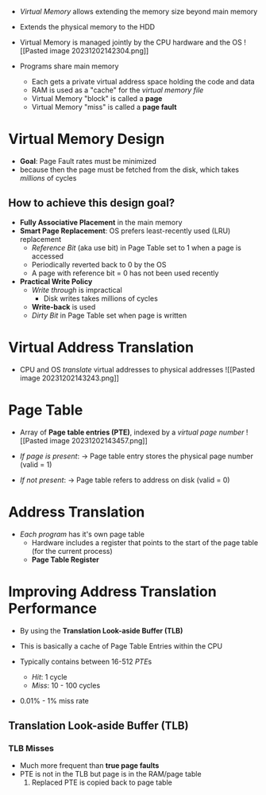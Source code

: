 - *Virtual Memory* allows extending the memory size beyond main memory
- Extends the physical memory to the HDD
- Virtual Memory is managed jointly by the CPU hardware and the OS
![[Pasted image 20231202142304.png]]

- Programs share main memory
	- Each gets a private virtual address space holding the code and data
	- RAM is used as a "cache" for the *virtual memory file*
	- Virtual Memory "block" is called a **page**
	- Virtual Memory "miss" is called a **page fault**

# Virtual Memory Design
- **Goal**: Page Fault rates must be minimized 
- because then the page must be fetched from the disk, which takes *millions* of cycles

## How to achieve this design goal?
- **Fully Associative Placement** in the main memory
- **Smart Page Replacement**: OS prefers least-recently used (LRU) replacement
	- *Reference Bit* (aka use bit) in Page Table set to 1 when a page is accessed
	- Periodically reverted back to 0 by the OS
	- A page with reference bit = 0 has not been used recently
- **Practical Write Policy**
	- *Write through* is impractical
		- Disk writes takes millions of cycles
	- **Write-back** is used
	- *Dirty Bit* in Page Table set when page is written

# Virtual Address Translation
- CPU and OS *translate* virtual addresses to physical addresses
![[Pasted image 20231202143243.png]]

# Page Table
- Array of **Page table entries (PTE)**, indexed by a *virtual page number*
![[Pasted image 20231202143457.png]]

- *If page is present*: -> Page table entry stores the physical page number (valid = 1)
- *If not present*: -> Page table refers to address on disk (valid = 0)

# Address Translation
- *Each program* has it's own page table
	- Hardware includes a register that points to the start of the page table (for the current process)
	- **Page Table Register**

# Improving Address Translation Performance
- By using the **Translation Look-aside Buffer (TLB)**

- This is basically a cache of Page Table Entries within the CPU
- Typically contains between 16-512 *PTE*s
	- *Hit*: 1 cycle
	- *Miss*: 10 - 100 cycles
- 0.01% - 1% miss rate

## Translation Look-aside Buffer (TLB)
### TLB Misses
- Much more frequent than **true page faults**
- PTE is not in the TLB but page is in the RAM/page table
	1) Replaced PTE is copied back to page table